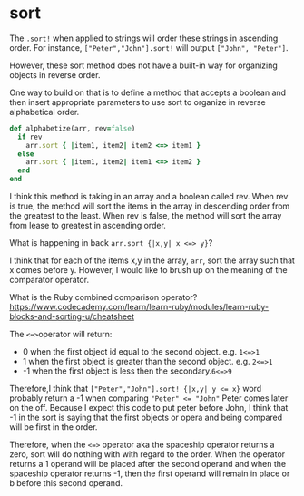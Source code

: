 # sort

The `.sort!` when applied to strings will order these strings in ascending order. For instance, `["Peter","John"].sort!` will output `["John", "Peter"]`.

However, these sort method does not have a built-in way for organizing objects in reverse order.

One way to build on that is to define a method that accepts a boolean and then insert  appropriate parameters to use sort to organize in reverse alphabetical order. 

```rb
def alphabetize(arr, rev=false)
  if rev
    arr.sort { |item1, item2| item2 <=> item1 }
  else
    arr.sort { |item1, item2| item1 <=> item2 }
  end
end
```

I think this method is taking in an array and a boolean called rev. When rev is true, the method will sort the items in the array in descending order from the greatest to the least. When rev is false, the method will sort the array from lease to greatest in ascending order.

What is happening in back `arr.sort {|x,y| x <=> y}`?

I think that for each of the items x,y in the array, `arr`, sort the array such that x comes before y. However, I would like to brush up on the meaning of the comparator operator.


What is the Ruby combined comparison operator? https://www.codecademy.com/learn/learn-ruby/modules/learn-ruby-blocks-and-sorting-u/cheatsheet

The `<=>`operator will return:
- 0 when the first object id equal to the second object. e.g. `1<=>1`
- 1 when the first object is greater than the second object. e.g. `2<=>1`
- -1 when the first object is less then the secondary.`6<=>9`

Therefore,I think that  `["Peter","John"].sort! {|x,y| y <= x}` word probably return a -1 when comparing `"Peter" <= "John"` Peter comes later on the off. Because I expect this code to put peter before John, I think that -1 in the sort is saying that the first objects or opera and being compared will be first in the order.

Therefore, when the `<=>` operator aka the spaceship operator returns a zero, sort will do nothing with with regard to the order. When the operator returns a 1 operand will be placed after the second operand and when the spaceship operator returns -1, then the first operand will remain in place or b before this second operand. 

